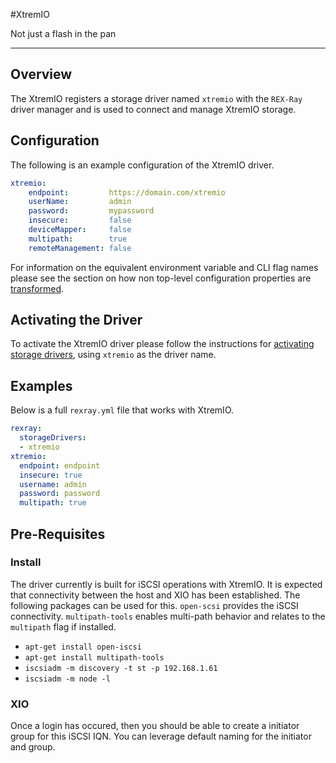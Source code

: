 #XtremIO

Not just a flash in the pan

---

## Overview
The XtremIO registers a storage driver named `xtremio` with the `REX-Ray`
driver manager and is used to connect and manage XtremIO storage.

## Configuration
The following is an example configuration of the XtremIO driver.

```yaml
xtremio:
    endpoint:         https://domain.com/xtremio
    userName:         admin
    password:         mypassword
    insecure:         false
    deviceMapper:     false
    multipath:        true
    remoteManagement: false
```

For information on the equivalent environment variable and CLI flag names
please see the section on how non top-level configuration properties are
[transformed](./config/#all-other-properties).

## Activating the Driver
To activate the XtremIO driver please follow the instructions for
[activating storage drivers](/user-guide/config#activating-storage-drivers),
using `xtremio` as the driver name.

## Examples
Below is a full `rexray.yml` file that works with XtremIO.

```yaml
rexray:
  storageDrivers:
  - xtremio
xtremio:
  endpoint: endpoint
  insecure: true
  username: admin
  password: password
  multipath: true
```

## Pre-Requisites
### Install
The driver currently is built for iSCSI operations with XtremIO.  It is expected
that connectivity between the host and XIO has been established.  The following
packages can be used for this.  `open-scsi` provides the iSCSI connectivity.
`multipath-tools` enables multi-path behavior and relates to the `multipath`
flag if installed.

- `apt-get install open-iscsi`
- `apt-get install multipath-tools`
- `iscsiadm -m discovery -t st -p 192.168.1.61`
- `iscsiadm -m node -l`

### XIO
Once a login has occured, then you should be able to create a initiator
group for this iSCSI IQN.  You can leverage default naming for the initiator
and group.
